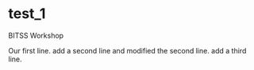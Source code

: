 # test_1
BITSS Workshop

Our first line. 
add a second line and modified the second line. 
add a third line. 